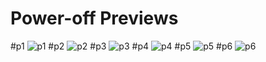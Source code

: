 # Power-off Previews

#p1
![p1](./p1.png)
#p2
![p2](./p2.png)
#p3
![p3](./p3.png)
#p4
![p4](./p4.png)
#p5
![p5](./p5.png)
#p6
![p6](./p6.png)
